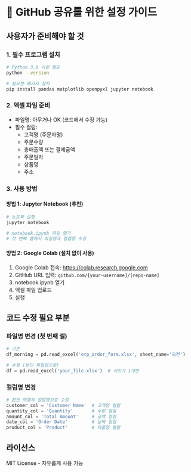 # 🚀 GitHub 공유를 위한 설정 가이드

## 사용자가 준비해야 할 것

### 1. 필수 프로그램 설치
```bash
# Python 3.8 이상 필요
python --version

# 필요한 패키지 설치
pip install pandas matplotlib openpyxl jupyter notebook
```

### 2. 엑셀 파일 준비
- 파일명: 아무거나 OK (코드에서 수정 가능)
- 필수 컬럼:
  - 고객명 (주문자명)
  - 주문수량
  - 총매출액 또는 결제금액
  - 주문일자
  - 상품명
  - 주소

### 3. 사용 방법

#### 방법 1: Jupyter Notebook (추천)
```bash
# 노트북 실행
jupyter notebook

# notebook.ipynb 파일 열기
# 첫 번째 셀에서 파일명과 컬럼명 수정
```

#### 방법 2: Google Colab (설치 없이 사용)
1. Google Colab 접속: https://colab.research.google.com
2. GitHub URL 입력: `github.com/[your-username]/[repo-name]`
3. notebook.ipynb 열기
4. 엑셀 파일 업로드
5. 실행

## 코드 수정 필요 부분

### 파일명 변경 (첫 번째 셀)
```python
# 기존
df_morning = pd.read_excel('erp_order_form.xlsx', sheet_name='오전')

# 수정 (본인 파일명으로)
df = pd.read_excel('your_file.xlsx')  # 시트가 1개면
```

### 컬럼명 변경
```python
# 본인 엑셀의 컬럼명으로 수정
customer_col = 'Customer Name'  # 고객명 컬럼
quantity_col = 'Quantity'       # 수량 컬럼
amount_col = 'Total Amount'     # 금액 컬럼
date_col = 'Order Date'         # 날짜 컬럼
product_col = 'Product'         # 제품명 컬럼
```

## 라이선스
MIT License - 자유롭게 사용 가능